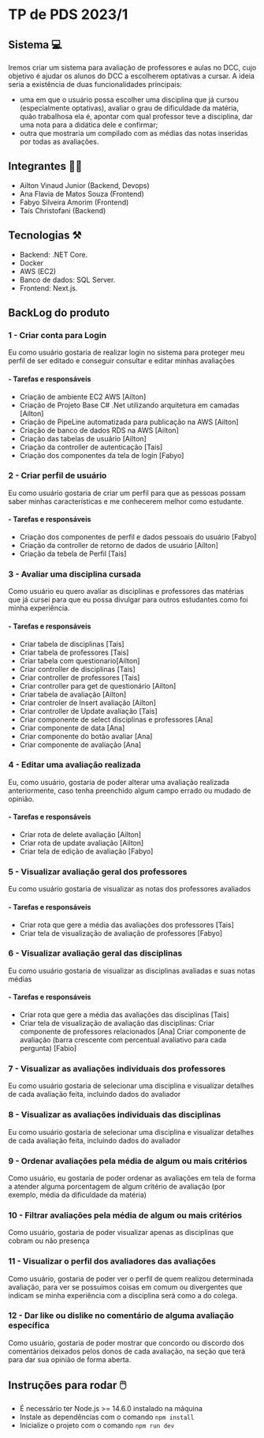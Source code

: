 # TP de PDS 2023/1

## Sistema 💻
Iremos criar um sistema para avaliação de professores e aulas no DCC, cujo objetivo é ajudar os alunos do DCC a escolherem optativas a cursar. A ideia seria a existência de duas funcionalidades principais:
- uma em que o usuário possa escolher uma disciplina que já cursou (especialmente optativas), avaliar o grau de dificuldade da matéria, quão trabalhosa ela é, apontar com qual professor teve a disciplina, dar uma nota para a didática dele e confirmar;
- outra que mostraria um compilado com as médias das notas inseridas por todas as avaliações.

## Integrantes 👧🏻
- Ailton Vinaud Junior (Backend, Devops)
- Ana Flavia de Matos Souza (Frontend)
- Fabyo Silveira Amorim (Frontend)
- Taís Christofani (Backend)

## Tecnologias ⚒️
- Backend: .NET Core.
- Docker
- AWS (EC2)
- Banco de dados: SQL Server.
- Frontend: Next.js.

## BackLog do produto 

### 1 - Criar conta para Login
Eu como usuário gostaria de realizar login no sistema para proteger meu perfil de ser editado e conseguir consultar e editar minhas avaliações
#### - Tarefas e responsáveis
- Criação de ambiente EC2 AWS [Ailton]
- Criação de Projeto Base C# .Net utilizando arquitetura em camadas [Ailton]
- Criação de PipeLine automatizada para publicação na AWS [Ailton]
- Criação de banco de dados RDS na AWS [Ailton]
- Criação das tabelas de usuário [Ailton]
- Criação da controller de autenticação [Tais]
- Criação dos componentes da tela de login [Fabyo]

### 2 - Criar perfil de usuário
Eu como usuário gostaria de criar um perfil para que as pessoas possam saber minhas características e me conhecerem melhor como estudante.
#### - Tarefas e responsáveis
- Criação dos componentes de perfil e dados pessoais do usuário [Fabyo]
- Criação da controller de retorno de dados de usuário [Ailton]
- Criação da tebela de Perfil [Tais]

### 3 - Avaliar uma disciplina cursada
Como usuário eu quero avaliar as disciplinas e professores das matérias que já cursei para que eu possa divulgar para outros estudantes como foi minha experiência.
#### - Tarefas e responsáveis
- Criar tabela de disciplinas [Tais]
- Criar tabela de professores [Tais]
- Criar tabela com questionario[Ailton]
- Criar controller de disciplinas [Tais]
- Criar controller de professores [Tais]
- Criar controller para get de questionário [Ailton]
- Criar tabela de avaliação [Ailton]
- Criar controler de Insert avaliação [Ailton]
- Criar controller de Update avaliação [Tais]
- Criar componente de select disciplinas e professores [Ana]
- Criar componente de data [Ana]
- Criar componente do botão avaliar [Ana]
- Criar componente de avaliação [Ana]

### 4 - Editar uma avaliação realizada
Eu, como usuário, gostaria de poder alterar uma avaliação realizada anteriormente, caso tenha preenchido algum campo errado ou mudado de opinião.
#### - Tarefas e responsáveis
- Criar rota de delete avaliação [Ailton]
- Criar rota de update avaliação [Ailton]
- Criar tela de edição de avaliação [Fabyo]

### 5 - Visualizar avaliação geral dos professores
Eu como usuário gostaria de visualizar as notas dos professores avaliados
#### - Tarefas e responsáveis
- Criar rota que gere a média das avaliações dos professores [Tais]
- Criar tela de visualização de avaliação de professores [Fabyo]

### 6 - Visualizar avaliação geral das disciplinas
Eu como usuário gostaria de visualizar as disciplinas avaliadas e suas notas médias
#### - Tarefas e responsáveis
- Criar rota que gere a média das avaliações das disciplinas [Tais]
- Criar tela de visualização de avaliação das disciplinas:
    Criar componente de professores relacionados [Ana]
    Criar componente de avaliação (barra crescente com percentual avaliativo para cada pergunta)  [Fabio]

### 7 - Visualizar as avaliações individuais dos professores
Eu como usuário gostaria de selecionar uma disciplina e visualizar detalhes de cada avaliação feita, incluindo dados do avaliador

### 8 - Visualizar as avaliações individuais das disciplinas
Eu como usuário gostaria de selecionar uma disciplina e visualizar detalhes de cada avaliação feita, incluindo dados do avaliador

### 9 - Ordenar avaliações pela média de algum ou mais critérios
Como usuário, eu gostaria de poder ordenar as avaliações em tela de forma a atender alguma porcentagem de algum critério de avaliação (por exemplo, média da dificuldade da matéria)

### 10 - Filtrar avaliações pela média de algum ou mais critérios 
Como usuário, gostaria de poder visualizar apenas as disciplinas que cobram ou não presença

### 11 - Visualizar o perfil dos avaliadores das avaliações
Como usuário, gostaria de poder ver o perfil de quem realizou determinada avaliação, para ver se possuímos coisas em comum ou divergentes que indicam se minha experiência com a disciplina será como a do colega.

### 12 - Dar like ou dislike no comentário de alguma avaliação específica 
Como usuário, gostaria de poder mostrar que concordo ou discordo dos comentários deixados pelos donos de cada avaliação, na seção que terá para dar sua opinião de forma aberta.

## Instruções para rodar 🖱️
- É necessário ter Node.js >= 14.6.0 instalado na máquina
- Instale as dependências com o comando `npm install`
- Inicialize o projeto com o comando `npm run dev`
